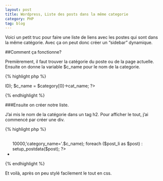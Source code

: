 ```yaml
---
layout: post
title: Wordpress, Liste des posts dans la même categorie
category: PHP
tag: blog
---
```


Voici un petit truc pour faire une liste de liens avec les postes qui sont dans la même catégorie. Avec ça on peut donc créer un “sidebar” dynamique.

##Comment ça fonctionne?

Premièrement, il faut trouver la catégorie du poste ou de la page actuelle.
Ensuite on donne la variable $c_name pour le nom de la categorie.

{% highlight php %}

<?php
    global $post;
    $category = get_the_category($post->ID);
    $c_name = $category[0]->cat_name;
?>

{% endhighlight %}

###Ensuite on créer notre liste.

 J’ai mis le nom de la catégorie dans un tag h2.
Pour afficher le tout, j’ai commencé par créer une div.

{% highlight php %}

<div class="menu">
    <h2><?php echo $c_name; ?></h2>
    <ul>
        <?php
            $post_li = get_posts(array('numberposts' => 10000,'category_name='.$c_name);
            foreach ($post_li as $post) : setup_postdata($post);
        ?>
                <li><a href="<?php the_permalink() ?>"><?php the_title(); ?></a></li>
        <?php endforeach;?>
    </ul>

{% endhighlight %}

Et voilà, après on peu stylé facilement le tout en css.

